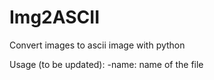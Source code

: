 # Img2ASCII
Convert images to ascii image with python

Usage (to be updated): 
-name: name of the file
